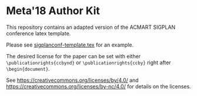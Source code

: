 Meta'18 Author Kit
==================

This repository contains an adapted version of the ACMART SIGPLAN conference latex template.

Please see [sigplanconf-template.tex](sigplanconf-template.tex) for an example.

The desired license for the paper can be set with either
`\publicationrights{ccbynd}` or `\publicationrights{ccby}` right after
`\begin{document}`.

See https://creativecommons.org/licenses/by/4.0/ and https://creativecommons.org/licenses/by-nc/4.0/ for details on the licenses.

